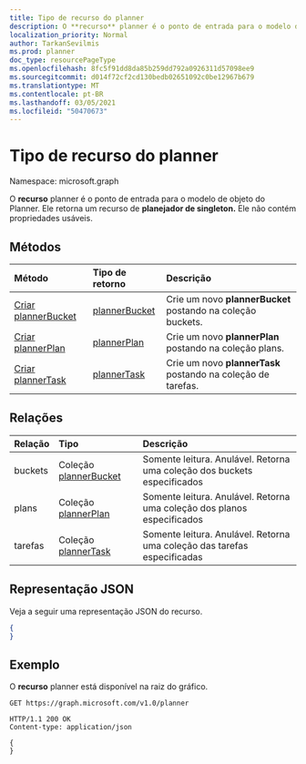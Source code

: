 ```yaml
---
title: Tipo de recurso do planner
description: O **recurso** planner é o ponto de entrada para o modelo de objeto do Planner. Ele retorna um recurso de **planejador de singleton.**  Ele não contém propriedades usáveis.
localization_priority: Normal
author: TarkanSevilmis
ms.prod: planner
doc_type: resourcePageType
ms.openlocfilehash: 8fc5f91dd8da85b259dd792a0926311d57098ee9
ms.sourcegitcommit: d014f72cf2cd130bedb02651092c0be12967b679
ms.translationtype: MT
ms.contentlocale: pt-BR
ms.lasthandoff: 03/05/2021
ms.locfileid: "50470673"
---
```

# <a name="planner-resource-type"></a>Tipo de recurso do planner

Namespace: microsoft.graph

O **recurso** planner é o ponto de entrada para o modelo de objeto do Planner. Ele retorna um recurso de **planejador de singleton.**  Ele não contém propriedades usáveis.


## <a name="methods"></a>Métodos

| Método           | Tipo de retorno    |Descrição|
|:---------------|:--------|:----------|
|[Criar plannerBucket](../api/planner-post-buckets.md) |[plannerBucket](plannerbucket.md)| Crie um novo **plannerBucket** postando na coleção buckets.|
|[Criar plannerPlan](../api/planner-post-plans.md) |[plannerPlan](plannerplan.md)| Crie um novo **plannerPlan** postando na coleção plans.|
|[Criar plannerTask](../api/planner-post-tasks.md) |[plannerTask](plannertask.md)| Crie um novo **plannerTask** postando na coleção de tarefas.|

## <a name="relationships"></a>Relações
| Relação | Tipo   |Descrição|
|:---------------|:--------|:----------|
|buckets|Coleção [plannerBucket](plannerbucket.md)| Somente leitura. Anulável. Retorna uma coleção dos buckets especificados|
|plans|Coleção [plannerPlan](plannerplan.md)| Somente leitura. Anulável. Retorna uma coleção dos planos especificados|
|tarefas|Coleção [plannerTask](plannertask.md)| Somente leitura. Anulável. Retorna uma coleção das tarefas especificadas|

## <a name="json-representation"></a>Representação JSON
Veja a seguir uma representação JSON do recurso.

<!-- {
  "blockType": "resource",
  "baseType": "microsoft.graph.entity",
  "@odata.type": "microsoft.graph.planner"
}-->

```json
{
}
```

## <a name="example"></a>Exemplo

O **recurso** planner está disponível na raiz do gráfico.

<!--{
  "blockType": "request"
}-->
```http
GET https://graph.microsoft.com/v1.0/planner
```

<!--{
  "blockType": "response",
  "truncated": true,
  "@odata.type": "microsoft.graph.planner"
}-->
```http
HTTP/1.1 200 OK
Content-type: application/json

{
}
```

<!-- uuid: 8fcb5dbc-d5aa-4681-8e31-b001d5168d79
2015-10-25 14:57:30 UTC -->
<!-- {
  "type": "#page.annotation",
  "description": "planner resource",
  "keywords": "",
  "section": "documentation",
  "tocPath": ""
}-->

